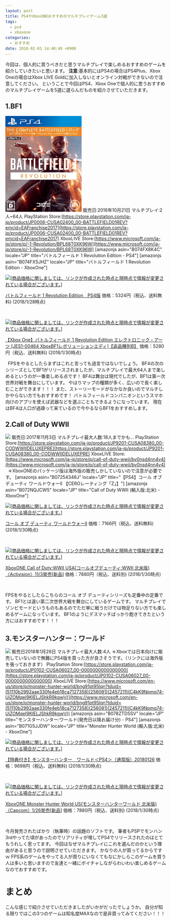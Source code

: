 ```yaml
---
layout: post
title: PS4やXboxONEおすすめのマルチプレイゲーム3選
tags:
  - ps4
  - xboxone
categories:
  - おすすめ
date: 2018-02-01 14:40:49 +0900
---
```


今回は、個人的に買うべきだと思うマルチプレイで楽しめるおすすめのゲームを紹介していきたいと思います。 **注意**:基本的にはPS4の場合はPS4Plus、Xbox Oneの場合はXbox LIVE Goldに加入しないとオンライン対戦ができないので注意してください。 ということで今回はPS4、Xbox Oneで個人的に思うおすすめのマルチプレイゲームを5選に選らんだものを紹介させていただきます。

1.BF1
-----

![](images/2018/01/bf1.png) 販売日:2016年10月21日 マルチプレイ:2人~64人 PlayStation Store:[https://store.playstation.com/ja-jp/product/JP0006-CUSA02400_00-BATTLEFIELD01REV?emcid=EAFranchise2017](https://store.playstation.com/ja-jp/product/JP0006-CUSA02400_00-BATTLEFIELD01REV?emcid=EAFranchise2017) XboxLIVE Store:[https://www.microsoft.com/ja-jp/store/p/-1-Revolution/BPL68T0XK96W](https://www.microsoft.com/ja-jp/store/p/-1-Revolution/BPL68T0XK96W) \[amazonjs asin="B074FX8K4C" locale="JP" title="バトルフィールド 1 Revolution Edition - PS4"\] \[amazonjs asin="B074FX5JHZ" locale="JP" title="バトルフィールド 1 Revolution Edition - XboxOne"\]

[![[商品価格に関しましては、リンクが作成された時点と現時点で情報が変更されている場合がございます。]](https://hbb.afl.rakuten.co.jp/hgb/165de09d.e35b332a.165de09e.a983972a/?me_id=1213310&item_id=18673657&m=https%3A%2F%2Fthumbnail.image.rakuten.co.jp%2F%400_mall%2Fbook%2Fcabinet%2F2615%2F4938833022615.jpg%3F_ex%3D80x80&pc=https%3A%2F%2Fthumbnail.image.rakuten.co.jp%2F%400_mall%2Fbook%2Fcabinet%2F2615%2F4938833022615.jpg%3F_ex%3D128x128&s=128x128&t=picttext "[商品価格に関しましては、リンクが作成された時点と現時点で情報が変更されている場合がございます。]")](https://hb.afl.rakuten.co.jp/hgc/165de09d.e35b332a.165de09e.a983972a/?pc=https%3A%2F%2Fitem.rakuten.co.jp%2Fbook%2F15040214%2F&m=http%3A%2F%2Fm.rakuten.co.jp%2Fbook%2Fi%2F18673657%2F&link_type=picttext&ut=eyJwYWdlIjoiaXRlbSIsInR5cGUiOiJwaWN0dGV4dCIsInNpemUiOiIxMjh4MTI4IiwibmFtIjoxLCJuYW1wIjoiZG93biIsImNvbSI6MSwiY29tcCI6ImRvd24iLCJwcmljZSI6MSwiYm9yIjoxLCJjb2wiOjB9)

[バトルフィールド 1 Revolution Edition　PS4版](https://hb.afl.rakuten.co.jp/hgc/165de09d.e35b332a.165de09e.a983972a/?pc=https%3A%2F%2Fitem.rakuten.co.jp%2Fbook%2F15040214%2F&m=http%3A%2F%2Fm.rakuten.co.jp%2Fbook%2Fi%2F18673657%2F&link_type=picttext&ut=eyJwYWdlIjoiaXRlbSIsInR5cGUiOiJwaWN0dGV4dCIsInNpemUiOiIxMjh4MTI4IiwibmFtIjoxLCJuYW1wIjoiZG93biIsImNvbSI6MSwiY29tcCI6ImRvd24iLCJwcmljZSI6MSwiYm9yIjoxLCJjb2wiOjB9) 価格：5324円（税込、送料無料) (2018/1/28時点)

 

[![[商品価格に関しましては、リンクが作成された時点と現時点で情報が変更されている場合がございます。]](https://hbb.afl.rakuten.co.jp/hgb/165de089.8d049395.165de08a.d226f495/?me_id=1206032&item_id=11827358&m=https%3A%2F%2Fthumbnail.image.rakuten.co.jp%2F%400_mall%2Fjism%2Fcabinet%2F0687%2F4938833022622.jpg%3F_ex%3D80x80&pc=https%3A%2F%2Fthumbnail.image.rakuten.co.jp%2F%400_mall%2Fjism%2Fcabinet%2F0687%2F4938833022622.jpg%3F_ex%3D128x128&s=128x128&t=picttext "[商品価格に関しましては、リンクが作成された時点と現時点で情報が変更されている場合がございます。]")](https://hb.afl.rakuten.co.jp/hgc/165de089.8d049395.165de08a.d226f495/?pc=https%3A%2F%2Fitem.rakuten.co.jp%2Fjism%2F4938833022622-54-29723-n%2F&m=i%2F11827358%2F&link_type=picttext&ut=eyJwYWdlIjoiaXRlbSIsInR5cGUiOiJwaWN0dGV4dCIsInNpemUiOiIxMjh4MTI4IiwibmFtIjoxLCJuYW1wIjoiZG93biIsImNvbSI6MSwiY29tcCI6ImRvd24iLCJwcmljZSI6MSwiYm9yIjoxLCJjb2wiOjB9)

[【Xbox One】バトルフィールド 1 Revolution Edition エレクトロニック・アーツ \[JES1-00464 XboxBF1レボリューションエディ\]【返品種別B】](https://hb.afl.rakuten.co.jp/hgc/165de089.8d049395.165de08a.d226f495/?pc=https%3A%2F%2Fitem.rakuten.co.jp%2Fjism%2F4938833022622-54-29723-n%2F&m=i%2F11827358%2F&link_type=picttext&ut=eyJwYWdlIjoiaXRlbSIsInR5cGUiOiJwaWN0dGV4dCIsInNpemUiOiIxMjh4MTI4IiwibmFtIjoxLCJuYW1wIjoiZG93biIsImNvbSI6MSwiY29tcCI6ImRvd24iLCJwcmljZSI6MSwiYm9yIjoxLCJjb2wiOjB9) 価格：5280円（税込、送料無料) (2018/1/30時点)

 
FPSをやるとしたらまずはこれと言っても過言ではないでしょう。 BF4の次のシリーズとしてBF1がリリースされましたが、マルチプレイで最大64人まで楽しめるというのが一番楽しめる点です！ BF4は舞台は現代でしたが、BF1は第一次世界対戦を舞台にしています。 やはりマップの種類が多く、広いので長く楽しむことができます！！！ また、ストーリーモードがなかなか良いのでマルチしかやらない方でもおすすめです！ バトルフィールドコンパニオンというスマホ向けのアプリを使えば武器などを選ぶこともできるようになっています。 現在はBF4は人口が過疎って来ているので今やるならBF1をおすすめします。

2.Call of Duty WWⅡ
------------------

![](images/2018/01/Call-of-Duty-WWⅡ.png) 販売日:2017年11月3日 マルチプレイ最大人数:18人までかも... PlayStation Store:[https://store.playstation.com/ja-jp/product/JP9201-CUSA08380_00-CODWWIIDELUXEPRE](https://store.playstation.com/ja-jp/product/JP9201-CUSA08380_00-CODWWIIDELUXEPRE) XboxLIVE Store:[https://www.microsoft.com/ja-jp/store/p/call-of-duty-wwii/bv0nsd4nn4v4](https://www.microsoft.com/ja-jp/store/p/call-of-duty-wwii/bv0nsd4nn4v4)   ＊XboxONEのパッケージ版は海外版の販売しかしていないので注意が必要です。 \[amazonjs asin="B07254346J" locale="JP" title="【PS4】コール オブ デューティ ワールドウォーII 【CEROレーティング「Z」】"\] \[amazonjs asin="B072NQJCW5" locale="JP" title="Call of Duty WWII (輸入版:北米) - XboxOne"\]

[![[商品価格に関しましては、リンクが作成された時点と現時点で情報が変更されている場合がございます。]](https://hbb.afl.rakuten.co.jp/hgb/165de09d.e35b332a.165de09e.a983972a/?me_id=1213310&item_id=18582676&m=https%3A%2F%2Fthumbnail.image.rakuten.co.jp%2F%400_mall%2Fbook%2Fcabinet%2F5172%2F4948872015172.jpg%3F_ex%3D80x80&pc=https%3A%2F%2Fthumbnail.image.rakuten.co.jp%2F%400_mall%2Fbook%2Fcabinet%2F5172%2F4948872015172.jpg%3F_ex%3D128x128&s=128x128&t=picttext "[商品価格に関しましては、リンクが作成された時点と現時点で情報が変更されている場合がございます。]")](https://hb.afl.rakuten.co.jp/hgc/165de09d.e35b332a.165de09e.a983972a/?pc=https%3A%2F%2Fitem.rakuten.co.jp%2Fbook%2F14912038%2F&m=http%3A%2F%2Fm.rakuten.co.jp%2Fbook%2Fi%2F18582676%2F&link_type=picttext&ut=eyJwYWdlIjoiaXRlbSIsInR5cGUiOiJwaWN0dGV4dCIsInNpemUiOiIxMjh4MTI4IiwibmFtIjoxLCJuYW1wIjoiZG93biIsImNvbSI6MSwiY29tcCI6ImRvd24iLCJwcmljZSI6MSwiYm9yIjoxLCJjb2wiOjB9)

[コール オブ デューティ ワールドウォーII](https://hb.afl.rakuten.co.jp/hgc/165de09d.e35b332a.165de09e.a983972a/?pc=https%3A%2F%2Fitem.rakuten.co.jp%2Fbook%2F14912038%2F&m=http%3A%2F%2Fm.rakuten.co.jp%2Fbook%2Fi%2F18582676%2F&link_type=picttext&ut=eyJwYWdlIjoiaXRlbSIsInR5cGUiOiJwaWN0dGV4dCIsInNpemUiOiIxMjh4MTI4IiwibmFtIjoxLCJuYW1wIjoiZG93biIsImNvbSI6MSwiY29tcCI6ImRvd24iLCJwcmljZSI6MSwiYm9yIjoxLCJjb2wiOjB9) 価格：7166円（税込、送料無料) (2018/1/30時点)

 

[![[商品価格に関しましては、リンクが作成された時点と現時点で情報が変更されている場合がございます。]](https://hbb.afl.rakuten.co.jp/hgb/165f5ebc.e1ddef57.165f5ebd.71fdf7e8/?me_id=1322355&item_id=10000617&m=https%3A%2F%2Fthumbnail.image.rakuten.co.jp%2F%400_mall%2Fuqvo%2Fcabinet%2Fmem_item%2Fsoft%2Fusaxone%2Fimgrc0073697622.jpg%3F_ex%3D80x80&pc=https%3A%2F%2Fthumbnail.image.rakuten.co.jp%2F%400_mall%2Fuqvo%2Fcabinet%2Fmem_item%2Fsoft%2Fusaxone%2Fimgrc0073697622.jpg%3F_ex%3D128x128&s=128x128&t=picttext "[商品価格に関しましては、リンクが作成された時点と現時点で情報が変更されている場合がございます。]")](https://hb.afl.rakuten.co.jp/hgc/165f5ebc.e1ddef57.165f5ebd.71fdf7e8/?pc=https%3A%2F%2Fitem.rakuten.co.jp%2Fuqvo%2F0047875881129%2F&m=http%3A%2F%2Fm.rakuten.co.jp%2Fuqvo%2Fi%2F10000617%2F&link_type=picttext&ut=eyJwYWdlIjoiaXRlbSIsInR5cGUiOiJwaWN0dGV4dCIsInNpemUiOiIxMjh4MTI4IiwibmFtIjoxLCJuYW1wIjoiZG93biIsImNvbSI6MSwiY29tcCI6ImRvd24iLCJwcmljZSI6MSwiYm9yIjoxLCJjb2wiOjB9)

[XboxONE Call of Duty:WWII USA(コールオブデューティ:WWII 北米版)〈Activision〉11/3発売\[新品\]](https://hb.afl.rakuten.co.jp/hgc/165f5ebc.e1ddef57.165f5ebd.71fdf7e8/?pc=https%3A%2F%2Fitem.rakuten.co.jp%2Fuqvo%2F0047875881129%2F&m=http%3A%2F%2Fm.rakuten.co.jp%2Fuqvo%2Fi%2F10000617%2F&link_type=picttext&ut=eyJwYWdlIjoiaXRlbSIsInR5cGUiOiJwaWN0dGV4dCIsInNpemUiOiIxMjh4MTI4IiwibmFtIjoxLCJuYW1wIjoiZG93biIsImNvbSI6MSwiY29tcCI6ImRvd24iLCJwcmljZSI6MSwiYm9yIjoxLCJjb2wiOjB9) 価格：7880円（税込、送料別) (2018/1/30時点)

 

FPSをやるとしたらこちらのコール オブ デューティシリーズも定番中の定番です。 BF1とは違い第二次世界大戦を舞台にしているゲームです。 マルチプレイでゾンビモードというものもあるのでただ単に戦うだけでは物足りない方でも楽しめるゲームになっています。 BF1のようにデスマッチばっかり飽きてきたという方にはおすすめです！！！

3.モンスターハンター：ワールド
----------------

![](images/2018/01/MHW-ps4.png) 販売日2018年1月26日 マルチプレイ最大人数:4人 ＊Xboxでは日本向けに販売していないので無難にPS4版を買った方が良さそうです。（リンクには海外版を張っておきます） PlayStation Store:[https://store.playstation.com/ja-jp/product/JP0102-CUSA06027_00-0000000000000000](https://store.playstation.com/ja-jp/product/JP0102-CUSA06027_00-0000000000000000) XboxLIVE Store:[https://www.microsoft.com/en-us/store/p/monster-hunter-world/bng91pt95lqn?tduid=(51110b2992aae330fe4eb18ca7127358)(256081)(2457211)(C4kK9Npmq74-UiZOMqeI9KlELJShkR9kgw)()](https://www.microsoft.com/en-us/store/p/monster-hunter-world/bng91pt95lqn?tduid=(51110b2992aae330fe4eb18ca7127358)(256081)(2457211)(C4kK9Npmq74-UiZOMqeI9KlELJShkR9kgw)()) \[amazonjs asin="B078ZTD5SV" locale="JP" title="モンスターハンター:ワールド(発売日以降お届け分) - PS4"\] \[amazonjs asin="B071G5JJDW" locale="JP" title="Monster Hunter World (輸入版:北米) - XboxOne"\]

[![[商品価格に関しましては、リンクが作成された時点と現時点で情報が変更されている場合がございます。]](https://hbb.afl.rakuten.co.jp/hgb/165f606c.4b81aeda.165f606d.e433eb2b/?me_id=1297729&item_id=10209378&m=https%3A%2F%2Fthumbnail.image.rakuten.co.jp%2F%400_mall%2Fwondergoo%2Fcabinet%2Fgame6%2F4976219091275.jpg%3F_ex%3D80x80&pc=https%3A%2F%2Fthumbnail.image.rakuten.co.jp%2F%400_mall%2Fwondergoo%2Fcabinet%2Fgame6%2F4976219091275.jpg%3F_ex%3D128x128&s=128x128&t=picttext "[商品価格に関しましては、リンクが作成された時点と現時点で情報が変更されている場合がございます。]")](https://hb.afl.rakuten.co.jp/hgc/165f606c.4b81aeda.165f606d.e433eb2b/?pc=https%3A%2F%2Fitem.rakuten.co.jp%2Fwondergoo%2Fn976219091275%2F&m=http%3A%2F%2Fm.rakuten.co.jp%2Fwondergoo%2Fi%2F10209378%2F&link_type=picttext&ut=eyJwYWdlIjoiaXRlbSIsInR5cGUiOiJwaWN0dGV4dCIsInNpemUiOiIxMjh4MTI4IiwibmFtIjoxLCJuYW1wIjoiZG93biIsImNvbSI6MSwiY29tcCI6ImRvd24iLCJwcmljZSI6MSwiYm9yIjoxLCJjb2wiOjB9)

[【特典付き】モンスターハンター　ワールド＜PS4＞（通常版）20180126](https://hb.afl.rakuten.co.jp/hgc/165f606c.4b81aeda.165f606d.e433eb2b/?pc=https%3A%2F%2Fitem.rakuten.co.jp%2Fwondergoo%2Fn976219091275%2F&m=http%3A%2F%2Fm.rakuten.co.jp%2Fwondergoo%2Fi%2F10209378%2F&link_type=picttext&ut=eyJwYWdlIjoiaXRlbSIsInR5cGUiOiJwaWN0dGV4dCIsInNpemUiOiIxMjh4MTI4IiwibmFtIjoxLCJuYW1wIjoiZG93biIsImNvbSI6MSwiY29tcCI6ImRvd24iLCJwcmljZSI6MSwiYm9yIjoxLCJjb2wiOjB9) 価格：9698円（税込、送料無料) (2018/1/30時点)

 

[![[商品価格に関しましては、リンクが作成された時点と現時点で情報が変更されている場合がございます。]](https://hbb.afl.rakuten.co.jp/hgb/165f5ebc.e1ddef57.165f5ebd.71fdf7e8/?me_id=1322355&item_id=10000654&m=https%3A%2F%2Fthumbnail.image.rakuten.co.jp%2F%400_mall%2Fuqvo%2Fcabinet%2Fmem_item%2Fsoft%2Fusaxone%2Fimgrc0073996648.jpg%3F_ex%3D80x80&pc=https%3A%2F%2Fthumbnail.image.rakuten.co.jp%2F%400_mall%2Fuqvo%2Fcabinet%2Fmem_item%2Fsoft%2Fusaxone%2Fimgrc0073996648.jpg%3F_ex%3D128x128&s=128x128&t=picttext "[商品価格に関しましては、リンクが作成された時点と現時点で情報が変更されている場合がございます。]")](https://hb.afl.rakuten.co.jp/hgc/165f5ebc.e1ddef57.165f5ebd.71fdf7e8/?pc=https%3A%2F%2Fitem.rakuten.co.jp%2Fuqvo%2F0013388550289%2F&m=http%3A%2F%2Fm.rakuten.co.jp%2Fuqvo%2Fi%2F10000654%2F&link_type=picttext&ut=eyJwYWdlIjoiaXRlbSIsInR5cGUiOiJwaWN0dGV4dCIsInNpemUiOiIxMjh4MTI4IiwibmFtIjoxLCJuYW1wIjoiZG93biIsImNvbSI6MSwiY29tcCI6ImRvd24iLCJwcmljZSI6MSwiYm9yIjoxLCJjb2wiOjB9)

[XboxONE Monster Hunter World US(モンスターハンターワールド 北米版)〈Capcom〉1/26発売\[新品\]](https://hb.afl.rakuten.co.jp/hgc/165f5ebc.e1ddef57.165f5ebd.71fdf7e8/?pc=https%3A%2F%2Fitem.rakuten.co.jp%2Fuqvo%2F0013388550289%2F&m=http%3A%2F%2Fm.rakuten.co.jp%2Fuqvo%2Fi%2F10000654%2F&link_type=picttext&ut=eyJwYWdlIjoiaXRlbSIsInR5cGUiOiJwaWN0dGV4dCIsInNpemUiOiIxMjh4MTI4IiwibmFtIjoxLCJuYW1wIjoiZG93biIsImNvbSI6MSwiY29tcCI6ImRvd24iLCJwcmljZSI6MSwiYm9yIjoxLCJjb2wiOjB9) 価格：7880円（税込、送料別) (2018/1/30時点)

 

今月発売されたばかり（執筆時）の話題のソフトです。 筆者もPSPでモンハン3rdやってた頃があったのでリアリティが増してPS4でリリースされたのはとてもうれしく思ってます。 今回はなぜマルチプレイにこれを選んだのかという理由があると思うので説明させていただきます。 かなりの人が買ってるからですｗ FPS系のゲームをやってる人が周りにいなくてもなにかしらこのゲームを買う人は多いと思いますので友達と一緒にボイチャしながらわいわい楽しめるゲームなのでおすすめです。

まとめ
===

こんな感じで紹介させていただきましたがいかがだったでしょうか。 自分が知る限りではこの3つのゲームは知名度MAXなので是非買ってみてください！！！